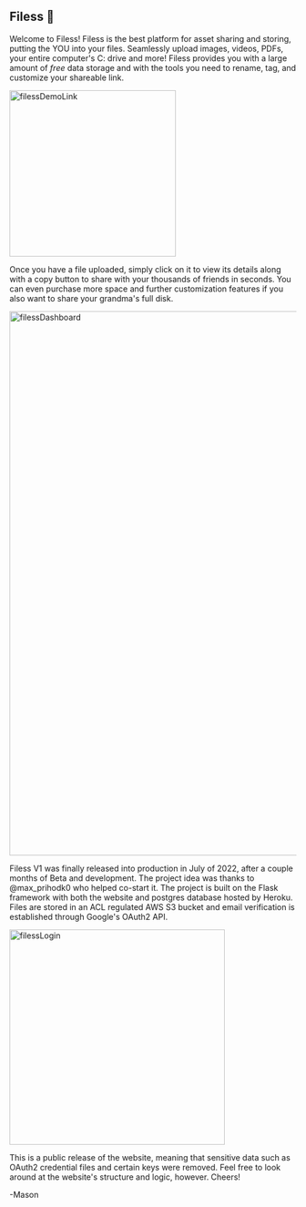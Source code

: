 ## Filess 👋


Welcome to Filess! Filess is the best platform for asset sharing and storing, putting the YOU into your files. Seamlessly upload images, videos, PDFs, your entire computer's C: drive and more! Filess provides you with a large amount of *free* data storage and with the tools you need to rename, tag, and customize your shareable link. 

<img width="292" alt="filessDemoLink" src="https://user-images.githubusercontent.com/86496017/180121165-1e790549-db4e-4898-8f40-a094a7fe4e1a.PNG">

Once you have a file uploaded, simply click on it to view its details along with a copy button to share with your thousands of friends in seconds. You can even purchase more space and further customization features if you also want to share your grandma's full disk.

<img width="956" alt="filessDashboard" src="https://user-images.githubusercontent.com/86496017/180121117-d385b6aa-b161-4b9b-8be7-ed7259474dee.PNG">

Filess V1 was finally released into production in July of 2022, after a couple months of Beta and development. The project idea was thanks to @max_prihodk0 who helped co-start it. The project is built on the Flask framework with both the website and postgres database hosted by Heroku. Files are stored in an ACL regulated AWS S3 bucket and email verification is established through Google's OAuth2 API.


<img width="378" alt="filessLogin" src="https://user-images.githubusercontent.com/86496017/180121179-3fac77ba-86b4-4fd8-8027-25e1125312ca.PNG">

This is a public release of the website, meaning that sensitive data such as OAuth2 credential files and certain keys were removed. Feel free to look around at the website's structure and logic, however. Cheers!

-Mason
